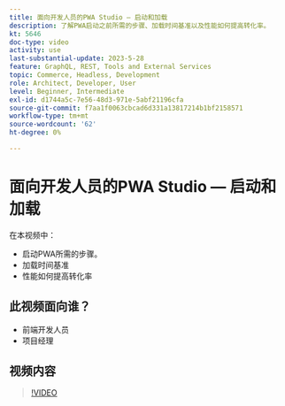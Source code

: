 ```yaml
---
title: 面向开发人员的PWA Studio — 启动和加载
description: 了解PWA启动之前所需的步骤​、加载时间基准​以及性能如何提高转化率。
kt: 5646
doc-type: video
activity: use
last-substantial-update: 2023-5-28
feature: GraphQL, REST, Tools and External Services
topic: Commerce, Headless, Development
role: Architect, Developer, User
level: Beginner, Intermediate
exl-id: d1744a5c-7e56-48d3-971e-5abf21196cfa
source-git-commit: f7aa1f0063cbcad6d331a13817214b1bf2158571
workflow-type: tm+mt
source-wordcount: '62'
ht-degree: 0%

---
```


# 面向开发人员的PWA Studio — 启动和加载

在本视频中：

- 启动PWA所需的步骤&#x200B;。
- 加载时间基准&#x200B;
- 性能如何提高转化率

## 此视频面向谁？

- 前端开发人员
- 项目经理

## 视频内容

>[!VIDEO](https://video.tv.adobe.com/v/35717?quality=12&learn=on)
